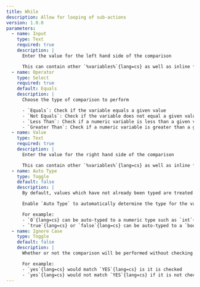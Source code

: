 ```yaml
---
title: While
description: Allow for looping of sub-actions
version: 1.0.0
parameters:
  - name: Input
    type: Text
    required: true
    description: |
      Enter the value for the left hand side of the comparison

      This can contain other `%variables%`{lang=cs} as well as inline functions
  - name: Operator
    type: Select
    required: true
    default: Equals
    description: |
      Choose the type of comparison to perform

      - `Equals`: Check if the variable equals a given value
      - `Not Equals`: Check if the variable does not equal a given value
      - `Less Than`: Check if a numeric variable is less than a given value (does NOT include the set value)
      - `Greater Than`: Check if a numeric variable is greater than a given value (does NOT include the set value)
  - name: Value
    type: Text
    required: true
    description: |
      Enter the value for the right hand side of the comparison

      This can contain other `%variables%`{lang=cs} as well as inline functions
  - name: Auto Type
    type: Toggle
    default: false
    description: |
      By default, values which have not already been typed are treated as text, or `string`{lang=cs} variables.

      Enable `Auto Type` to automatically determine the type for the variable value.

      For example:
      - `0`{lang=cs} can be auto-typed to a numeric type such as `int`{lang=cs} or `long`{lang=cs}
      - `true`{lang=cs} or `false`{lang=cs} can be auto-typed to a `bool`{lang=cs}
  - name: Ignore Case
    type: Toggle
    default: false
    description: |
      Whether or not the comparison will be performed without checking casing

      For example:
      - `yes`{lang=cs} would match `YES`{lang=cs} is it is checked
      - `yes`{lang=cs} would not match `YES`{lang=cs} if it is not checked
---
```

